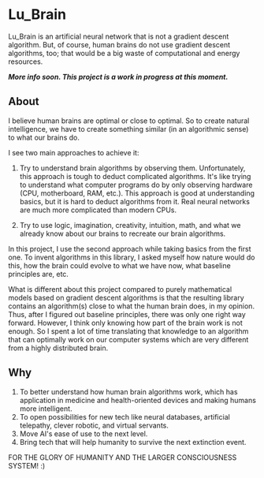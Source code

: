 # Lu_Brain

Lu_Brain is an artificial neural network that is not a gradient descent algorithm. But, of course, human brains do not use gradient descent algorithms, too; that would be a big waste of computational and energy resources.

___More info soon. This project is a work in progress at this moment.___

## About

I believe human brains are optimal or close to optimal. So to create natural intelligence, we have to create something similar (in an algorithmic sense) to what our brains do.

I see two main approaches to achieve it:

1. Try to understand brain algorithms by observing them. Unfortunately, this approach is tough to deduct complicated algorithms. It's like trying to understand what computer programs do by only observing hardware (CPU, motherboard, RAM, etc.). This approach is good at understanding basics, but it is hard to deduct algorithms from it. Real neural networks are much more complicated than modern CPUs.

2. Try to use logic, imagination, creativity, intuition, math, and what we already know about our brains to recreate our brain algorithms.

In this project, I use the second approach while taking basics from the first one. To invent algorithms in this library, I asked myself how nature would do this, how the brain could evolve to what we have now, what baseline principles are, etc.

What is different about this project compared to purely mathematical models based on gradient descent algorithms is that the resulting library contains an algorithm(s) close to what the human brain does, in my opinion. Thus, after I figured out baseline principles, there was only one right way forward. However, I think only knowing how part of the brain work is not enough. So I spent a lot of time translating that knowledge to an algorithm that can optimally work on our computer systems which are very different from a highly distributed brain.

## Why

1. To better understand how human brain algorithms work, which has application in medicine and health-oriented devices and making humans more intelligent.
2. To open possibilities for new tech like neural databases, artificial telepathy, clever robotic, and virtual servants.
3. Move AI's ease of use to the next level.
4. Bring tech that will help humanity to survive the next extinction event.

FOR THE GLORY OF HUMANITY AND THE LARGER CONSCIOUSNESS SYSTEM! :)
